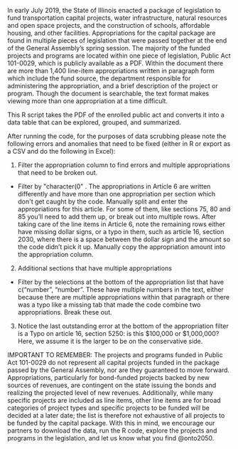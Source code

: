 In early July 2019, the State of Illinois enacted a package of legislation to fund transportation capital projects, water infrastructure,
natural resources and open space projects, and the construction of schools, affordable housing, and other facilities. Appropriations for
the capital package are found in multiple pieces of legislation that were passed together at the end of the General Assembly’s spring
session. The majority of the funded projects and programs are located within one piece of legislation, Public Act 101-0029, which is
publicly available as a PDF. Within the document there are more than 1,400 line-item appropriations written in paragraph form which
include the fund source, the department responsible for administering the appropriation, and a brief description of the project or
program. Though the document is searchable, the text format makes viewing more than one appropriation at a time difficult.  

This R script takes the PDF of the enrolled public act and  converts it into a data table that can be explored, grouped, and summarized. 

After running the code, for the purposes of data scrubbing please note the following errors and anomalies that need to be fixed (either
in R or export as a CSV and do the following in Excel): 

1.	Filter  the appropriation column to find errors and multiple appropriations that need to be broken out. 
  
  - Filter by "character(0" . The appropriations in Article 6 are written differently and have more than one appropriation per section
  which don't get caught  by the code. Manually split and enter the appropriations for this article. For some of them, like sections 75,
  80 and 85 you’ll need to add them up, or break out into multiple rows. After taking care of the line items in Article 6, note the
  remaining rows either have missing dollar signs, or a typo in them, such as article 16, section 2030, where there is a space between
  the dollar sign and the amount so the code didn’t pick it up. Manually copy the appropriation amount into the appropriation column. 

2. Additional sections that have multiple appropriations

- Filter by the selections at the bottom of the appropriation list that have c(“number”, “number”. These have multiple numbers in
the text, either because there are multiple appropriations within that paragraph or there was a typo like a missing tab that made the
code combine two appropriations. Break these out. 

3.	Notice the last outstanding error at the bottom of the appropriation filter is a Typo on article 16, section 5250: is this $100,000
or $1,000,000? Here, we assume it is the larger to be on the conservative side. 

IMPORTANT TO REMEMBER: The projects and programs funded in Public Act 101-0029 do not represent all capital projects funded in the 
package passed by the General Assembly, nor are they guaranteed to move forward. Appropriations, particularly for bond-funded projects
backed by new sources of revenues, are contingent on the state issuing the bonds and realizing the projected level of new revenues. 
Additionally, while many specific projects are included as line items, other line items are for broad categories of project types and
specific projects to be funded will be decided at a later date; the list is therefore not exhaustive of all projects to be funded by 
the capital package. With this in mind, we encourage our partners to download the data, run the R code, explore the projects and
programs in the legislation, and let us know what you find @onto2050. 



